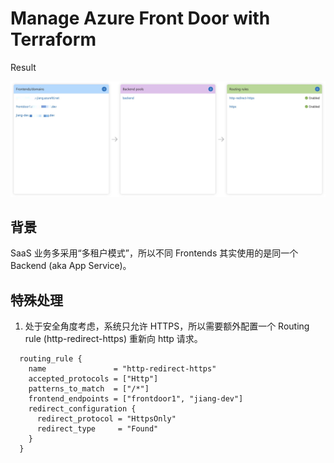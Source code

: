 # Manage Azure Front Door with Terraform

Result

![Azure Front Door designer](./docs/azure-front-door-designer.jpg)

## 背景

SaaS 业务多采用“多租户模式”，所以不同 Frontends 其实使用的是同一个 Backend (aka App Service)。

## 特殊处理

1. 处于安全角度考虑，系统只允许 HTTPS，所以需要额外配置一个 Routing rule (http-redirect-https) 重新向 http 请求。

```
  routing_rule {
    name               = "http-redirect-https"
    accepted_protocols = ["Http"]
    patterns_to_match  = ["/*"]
    frontend_endpoints = ["frontdoor1", "jiang-dev"]
    redirect_configuration {
      redirect_protocol = "HttpsOnly"
      redirect_type     = "Found"
    }
  }
```
